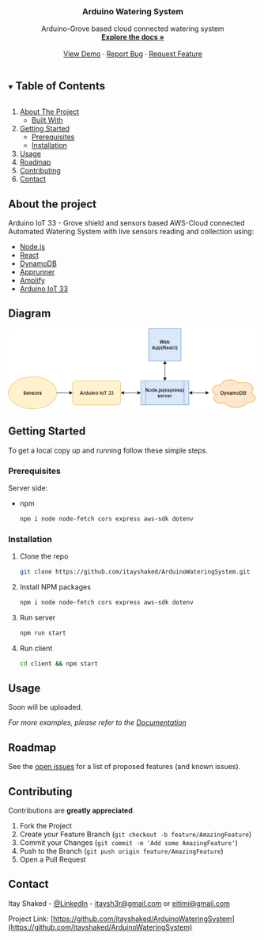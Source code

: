 
<!-- PROJECT LOGO -->
<br />
<p align="center">
  <a href="https://github.com/itayshaked/ArduinoWateringSystem">
  </a>

  <h3 align="center">Arduino Watering System</h3>

  <p align="center">
    Arduino-Grove based cloud connected watering system
    <br />
    <a href="https://github.com/itayshaked/ArduinoWateringSystem"><strong>Explore the docs »</strong></a>
    <br />
    <br />
    <a href="https://master.d2v2com9v1iunj.amplifyapp.com/">View Demo</a>
    ·
    <a href="https://github.com/itayshaked/ArduinoWateringSystem/issues">Report Bug</a>
    ·
    <a href="https://github.com/itayshaked/ArduinoWateringSystem/issues">Request Feature</a>
  </p>
</p>



<!-- TABLE OF CONTENTS -->
<details open="open">
  <summary><h2 style="display: inline-block">Table of Contents</h2></summary>
  <ol>
    <li>
      <a href="#about-the-project">About The Project</a>
      <ul>
        <li><a href="#built-with">Built With</a></li>
      </ul>
    </li>
    <li>
      <a href="#getting-started">Getting Started</a>
      <ul>
        <li><a href="#prerequisites">Prerequisites</a></li>
        <li><a href="#installation">Installation</a></li>
      </ul>
    </li>
    <li><a href="#usage">Usage</a></li>
    <li><a href="#roadmap">Roadmap</a></li>
    <li><a href="#contributing">Contributing</a></li>
    <li><a href="#contact">Contact</a></li>
  </ol>
</details>



<!-- ABOUT THE PROJECT -->

## About the project

Arduino IoT 33 - Grove shield and sensors based AWS-Cloud connected Automated Watering System with live sensors reading and collection using:


* [Node.js]()
* [React]()
* [DynamoDB]()
* [Apprunner]()
* [Amplify]()
* [Arduino IoT 33]()

## Diagram
<img src="images/WateringProjectDiagram.png" >



<!-- GETTING STARTED -->
## Getting Started

To get a local copy up and running follow these simple steps.

### Prerequisites

Server side:
* npm
  ```sh
  npm i node node-fetch cors express aws-sdk dotenv 
  ```

### Installation

1. Clone the repo
   ```sh
   git clone https://github.com/itayshaked/ArduinoWateringSystem.git
   ```
2. Install NPM packages
   ```sh
   npm i node node-fetch cors express aws-sdk dotenv
3. Run server
   ```sh 
   npm run start
4. Run client
    ```sh
    cd client && npm start
    ```
    




<!-- USAGE EXAMPLES -->
## Usage

Soon will be uploaded.

_For more examples, please refer to the [Documentation](https://example.com)_



<!-- ROADMAP -->
## Roadmap

See the [open issues](https://github.com/github_username/repo_name/issues) for a list of proposed features (and known issues).



<!-- CONTRIBUTING -->
## Contributing

Contributions are **greatly appreciated**.

1. Fork the Project
2. Create your Feature Branch (`git checkout -b feature/AmazingFeature`)
3. Commit your Changes (`git commit -m 'Add some AmazingFeature'`)
4. Push to the Branch (`git push origin feature/AmazingFeature`)
5. Open a Pull Request




<!-- CONTACT -->
## Contact

Itay Shaked - [@LinkedIn](https://www.linkedin.com/in/itayshaked/) - itaysh3r@gmail.com or eitimi@gmail.com

Project Link: [https://github.com/itayshaked/ArduinoWateringSystem](https://github.com/itayshaked/ArduinoWateringSystem)



